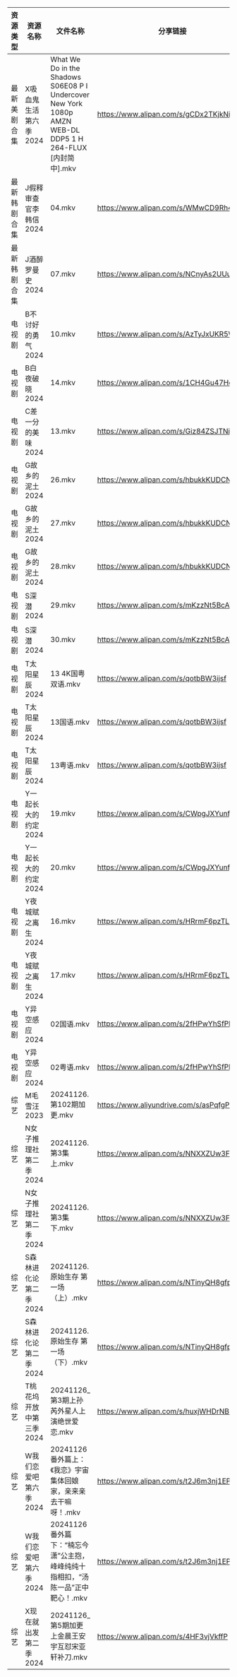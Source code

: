 | 资源类型   | 资源名称           | 文件名称                                                                                                    | 分享链接                                      | 更新时间                |
| ------ | -------------- | ------------------------------------------------------------------------------------------------------- | ----------------------------------------- | ------------------- |
| 最新美剧合集 | X吸血鬼生活第六季2024  | What We Do in the Shadows S06E08 P I Undercover New York 1080p AMZN WEB-DL DDP5 1 H 264-FLUX [内封简中].mkv | https://www.alipan.com/s/gCDx2TKjkNi      | 2024-11-26 18:06:39 |
| 最新韩剧合集 | J假释审查官李韩信2024  | 04.mkv                                                                                                  | https://www.alipan.com/s/WMwCD9Rh4NK      | 2024-11-26 22:05:45 |
| 最新韩剧合集 | J酒醉罗曼史2024     | 07.mkv                                                                                                  | https://www.alipan.com/s/NCnyAs2UUuM      | 2024-11-26 00:05:55 |
| 电视剧    | B不讨好的勇气2024    | 10.mkv                                                                                                  | https://www.alipan.com/s/AzTyJxUKR5W      | 2024-11-26 21:05:04 |
| 电视剧    | B白夜破晓2024      | 14.mkv                                                                                                  | https://www.alipan.com/s/1CH4Gu47Hq3      | 2024-11-26 14:05:11 |
| 电视剧    | C差一分的美味2024    | 13.mkv                                                                                                  | https://www.alipan.com/s/Giz84ZSJTNi      | 2024-11-26 14:05:16 |
| 电视剧    | G故乡的泥土2024     | 26.mkv                                                                                                  | https://www.alipan.com/s/hbukkKUDCNQ      | 2024-11-26 14:05:26 |
| 电视剧    | G故乡的泥土2024     | 27.mkv                                                                                                  | https://www.alipan.com/s/hbukkKUDCNQ      | 2024-11-26 14:05:25 |
| 电视剧    | G故乡的泥土2024     | 28.mkv                                                                                                  | https://www.alipan.com/s/hbukkKUDCNQ      | 2024-11-26 14:05:25 |
| 电视剧    | S深潜2024        | 29.mkv                                                                                                  | https://www.alipan.com/s/mKzzNt5BcAW      | 2024-11-26 18:06:26 |
| 电视剧    | S深潜2024        | 30.mkv                                                                                                  | https://www.alipan.com/s/mKzzNt5BcAW      | 2024-11-26 18:06:25 |
| 电视剧    | T太阳星辰2024      | 13 4K国粤双语.mkv                                                                                           | https://www.alipan.com/s/qotbBW3ijsf      | 2024-11-26 21:06:23 |
| 电视剧    | T太阳星辰2024      | 13国语.mkv                                                                                                | https://www.alipan.com/s/qotbBW3ijsf      | 2024-11-26 21:06:23 |
| 电视剧    | T太阳星辰2024      | 13粤语.mkv                                                                                                | https://www.alipan.com/s/qotbBW3ijsf      | 2024-11-26 21:06:22 |
| 电视剧    | Y一起长大的约定2024   | 19.mkv                                                                                                  | https://www.alipan.com/s/CWpgJXYunfj      | 2024-11-26 14:06:39 |
| 电视剧    | Y一起长大的约定2024   | 20.mkv                                                                                                  | https://www.alipan.com/s/CWpgJXYunfj      | 2024-11-26 14:06:39 |
| 电视剧    | Y夜城赋之离生2024    | 16.mkv                                                                                                  | https://www.alipan.com/s/HRrmF6pzTLL      | 2024-11-26 19:06:41 |
| 电视剧    | Y夜城赋之离生2024    | 17.mkv                                                                                                  | https://www.alipan.com/s/HRrmF6pzTLL      | 2024-11-26 19:06:41 |
| 电视剧    | Y异空感应2024      | 02国语.mkv                                                                                                | https://www.alipan.com/s/2fHPwYhSfPk      | 2024-11-26 21:06:34 |
| 电视剧    | Y异空感应2024      | 02粤语.mkv                                                                                                | https://www.alipan.com/s/2fHPwYhSfPk      | 2024-11-26 21:06:33 |
| 综艺     | M毛雪汪2023       | 20241126.第102期加更.mkv                                                                                    | https://www.aliyundrive.com/s/asPqfgPRqAg | 2024-11-26 14:07:18 |
| 综艺     | N女子推理社第二季2024  | 20241126.第3集上.mkv                                                                                       | https://www.alipan.com/s/NNXXZUw3FNE      | 2024-11-26 14:07:36 |
| 综艺     | N女子推理社第二季2024  | 20241126.第3集下.mkv                                                                                       | https://www.alipan.com/s/NNXXZUw3FNE      | 2024-11-26 14:07:35 |
| 综艺     | S森林进化论第二季2024  | 20241126.原始生存 第一场（上）.mkv                                                                                | https://www.alipan.com/s/NTinyQH8gfp      | 2024-11-26 14:07:51 |
| 综艺     | S森林进化论第二季2024  | 20241126.原始生存 第一场（下）.mkv                                                                                | https://www.alipan.com/s/NTinyQH8gfp      | 2024-11-26 14:07:50 |
| 综艺     | T桃花坞开放中第三季2024 | 20241126_第3期上孙芮外星人上演绝世爱恋.mkv                                                                            | https://www.alipan.com/s/huxjWHDrNBn      | 2024-11-26 19:07:49 |
| 综艺     | W我们恋爱吧第六季2024  | 20241126番外篇上：《我恋》宇宙集体回娘家，亲来亲去干嘛呀！.mkv                                                                   | https://www.alipan.com/s/t2J6m3nj1EP      | 2024-11-26 14:07:57 |
| 综艺     | W我们恋爱吧第六季2024  | 20241126番外篇下：“楠忘今潇”公主抱，峰峰纯纯十指相扣，“汤陈一品”正中靶心！.mkv                                                         | https://www.alipan.com/s/t2J6m3nj1EP      | 2024-11-26 14:07:56 |
| 综艺     | X现在就出发第二季2024  | 20241126_第5期加更上金晨王安宇互怼宋亚轩补刀.mkv                                                                         | https://www.alipan.com/s/4HF3vjVkffP      | 2024-11-26 14:08:12 |
